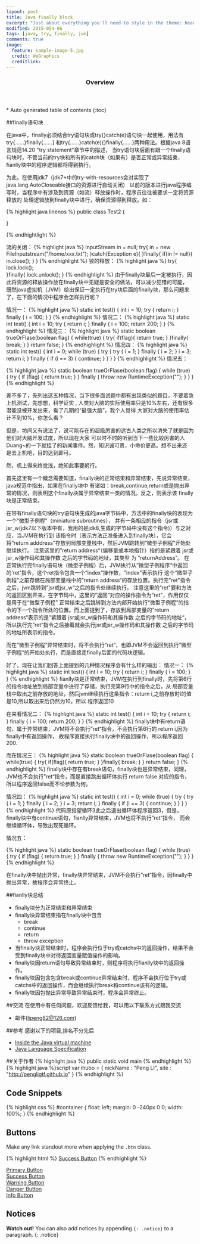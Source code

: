 ```yaml
---
layout: post
title: Java finally block
excerpt: "Just about everything you'll need to style in the theme: headings, paragraphs, blockquotes, tables, code blocks, and more."
modified: 2015-054-06
tags: [java, try, finally, jvm]
comments: true
image:
  feature: sample-image-5.jpg
  credit: WeGraphics
  creditlink: 
---
```


<section id="table-of-contents" class="toc">
  <header>
    <h3>Overview</h3>
  </header>
<div id="drawer" markdown="1">
*  Auto generated table of contents
{:toc}
</div>
</section><!-- /#table-of-contents -->

##finally语句块

在java中，finally必须结合try语句块或try{}catch(e)语句块一起使用，用法有try{......}finally{......}
和try{......}catch(e){}finally{......}两种用法。根据java 8语言规范14.20 "try statement"章节中的描述，
当try语句块后面有跟一个finally语句块时，不管当前的try块和所有的catch块（如果有）是否正常或异常结束，
fianlly块中的程序逻辑都将得到执行。

为此，在使用jdk7（jdk7+中的try-with-resources会对实现了java.lang.AutoCloseable接口的资源进行自动关闭）
以前的版本进行java程序编写时，当程序中有涉及到资源（如流）释放操作时，程序员往往被要求一定将资源释放的
处理逻辑放到finally块中进行，确保资源得到释放。如：


{% highlight java linenos %} 
public class Test2 {

}

{% endhightlight %}

流的关闭：
{% highlight java %}
   InputStream in = null;
   try{
       in = new FileInputstream("/home/xxx.txt");
   }catch(Exception e){
   }finally{
       if(in != null){
           in.close();
       }
   }
{% endhighlight %}
锁的释放：
{% highlight java %}
   try{
       lock.lock();   
   }finally{
       lock.unlock();
   }
{% endhighlight %}
由于finally块最后一定被执行，因此将资源的释放操作放在finally块中无疑是安全的做法，可以减少犯错的可能，
既然java虚拟机（JVM）给出保证一定执行在try块后面的finally块，那么问题来了，在下面的情况中程序会怎样执行呢？

情况一：
{% highlight java %}
    static int test()
  {
    int i = 10;
    try
    {
      return i;
    } finally
    {
      i = 100;
    }
  }
{% endhighlight %}
情况二：
{% highlight java %}
    static int test()
  {
    int i = 10;
    try
    {
      return i;
    } finally
    {
      i = 100;
      return 200;
    }
  }
{% endhighlight %}
情况三：
{% highlight java %}
    static boolean trueOrFlase(boolean flag)
    {
    while(true)
    {
      try{
        if(flag){
          return true;
          }
      }finally{
        break;
      }
    }
    return false;
  }
{% endhighlight %}
情况四：
{% highlight java %}
    static int test()
    {
    int i = 0;
    while (true)
    {
      try
      {
        try
        {
          i = 1;
        } finally
        {
          i = 2;
        }
        i = 3;
        return i;
      } finally
      {
        if (i == 3)
        {
          continue;
        }
      }
    }
  }
{% endhighlight %}
情况五：

{% highlight java %}
    static boolean trueOrFlase(boolean flag)
    {
    while (true)
    {
      try
      {
        if (flag)
        {
          return true;
        }
      } finally
      {
        throw new RuntimeException("");
      }
    }
  }
{% endhighlight %}

差不多了，先列出这五种情况，当下很多面试题中都有出现类似的题目，不要着急上机测试，先想想，科学证实 ,
人类对大脑的实际使用率只是10%左右，还有很多潜能没被开发出来，看了几期的“最强大脑”，我个人觉得
大家对大脑的使用率估计不到10%，你怎么看？

但是，坊间又有说法了，说可能存在的超级厉害的远古人类之所以消失了就是因为他们对大脑开发过度，所以现在大家
可以时不时的听到当下一些比较厉害的人Duang~的一下就挂了的新闻事件。然，知识诚可贵，小命价更高。想不出来还
是去上机吧，目的达到即可。


然，机上得来终觉浅，绝知此事要躬行。

首先这里有一个概念需要知道，finally块的正常结束和异常结束，先说异常结束，java规范中指出，如果在finally块中
有诸如：break,continue,return或是抛出异常的情况，则表明这个finally块属于异常结束一类的情况。反之，则表示该
finally块是正常结束。

在带有finally语句块的try语句块生成的java字节码中，方法中的finally块的表现为一个“微型子例程”（miniature subroutines），
并有一条相应的指令（jsr或jsr_w(jdk7以下版本中有，我用的是jdk8,生成的字节码中没有这个指令)）与之对应，当JVM在执行到
该指令时（表示方法正准备进入到finally块），它会将“return adddress”存放到局部变量栈中，然后JVM跳转到“微型子例程”开始处继续执行。
注意这里的”return address“（偏移量或本地指针）指的是紧跟着 jsr或jsr_w操作码和其操作数 之后的字节码的地址，其类型
为 ”returnAddress“。
在正常执行完finally语句块（微型子例程）后，JVM执行从”微型子例程序“中返回的'ret'指令，这个ret指令包含一个”index“操作数，"index"表示执行
这个“微型子例程“之前存储在局部变量栈中的”return address“的存放位置。执行完"ret"指令之后，jvm跳转到”jsr或jsr_w“之后的指令处继续执行。
注意这里的“ret"要和方法的返回区别开来，在字节码中，这里的“返回”对应的操作指令为“ret”，作用仅仅是用于在“微型子例程”
正常结束之后跳转到方法内部开始执行“微型子例程”的指令的下一个指令所处的位置。而上面提到了，存放到局部变量的”return address“表示的是”紧跟着 jsr或jsr_w操作码和其操作数 之后的字节码的地址“，
所以执行完”ret“指令之后接着就会执行jsr或jsr_w操作码和其操作数 之后的字节码的地址所表示的指令。

而在”微型子例程“异常结束时，将不会执行”ret“，也即JVM不会返回到执行”微型子例程“的开始处执行，而是直接走finally后面的代码块逻辑。


好了，现在让我们回答上面提到的几种情况程序会有什么样的输出：
情况一：
{% highlight java %}
    static int test()
    {
    int i = 10;
    try
    {
      return i;
    } finally
    {
      i = 100;
    }
  }
{% endhighlight %}
fianlly块是正常结束，JVM在执行到finally时，先将第6行的指令地址放到局部变量中进行了存储，执行完第9行中的指令之后，从
局部变量栈中取出之前存放的地址，然后jvm继续执行这条指令：return i,之前存放时i的值是10,所以取出来后仍然为10，所以
程序返回10

在来看情况二：
{% highlight java %}
    static int test()
    {
    int i = 10;
    try
    {
      return i;
    } finally
    {
      i = 100;
      return 200;
    }
  }
{% endhighlight %}
finally块中有return语句，属于异常结束，JVM将不会执行”ret“指令，不会执行第6行的 return i,因为finally中有返回操作，
故程序直接执行finally块中的返回操作，所以程序返回200.

而在情况三：
{% highlight java %}
    static boolean trueOrFlase(boolean flag)
    {
      while(true)
    {
      try{
        if(flag){
          return true;
          }
      }finally{
        break;
      }
    }
    return false;
  }
{% endhighlight %}
finally块中存在有break语句，finally块也是异常结束，同理，JVM也不会执行”ret“指令，而是直接跳出循环体执行 return false
对应的指令，所以程序返回false而不论参数为何。

情况四：
{% highlight java %}
    static int test()
    {
      int i = 0;
    while (true)
    {
      try
      {
        try
        {
          i = 1;
        } finally
        {
          i = 2;
        }
        i = 3;
        return i;
      } finally
      {
        if (i == 3)
        {
          continue;
        }
      }
    }
  }
{% endhighlight %}
代码原指望循环3此之后退出循环体程序返回3，但是，finally块中有continue语句，fianlly异常结束，JVM也将不执行”ret“指令，
而会继续循环体，导致出现死循环。

情况五：

{% highlight java %}
    static boolean trueOrFlase(boolean flag)
    {
      while (true)
    {
      try
      {
        if (flag)
        {
          return true;
        }
      } finally
      {
        throw new RuntimeException("");
      }
    }
  }
{% endhighlight %}

在finally块中抛出异常，finally块异常结束，JVM不会执行”ret“指令，因finally中抛出异常，故程序会异常终止。



##fianlly块总结

* finally块分为正常结束和异常结束
* finally块异常结束指在finally块中包含
    * break
    * continue
    * return
    * throw exception
* 当finally块正常结束时，程序会执行位于try或catchs中的返回操作，结果不会受到finally块中对待返回变量赋值操作的影响。
* finally块因return语句导致异常结束时，则程序将执行fianlly块中的返回操作。
* finally块因包含包含break或continue异常结束时，程序不会执行位于try或catchs中的返回操作，而会继续执行break和continue该有的逻辑。
* finally块因包抛出异常导致异常结束时，程序会异常终止。


##交流
在使用中有任何问题，欢迎反馈给我，可以用以下联系方式跟我交流

* 邮件(lipeng82@126.com)



##参考
感谢以下的项目,排名不分先后

* [Inside the Java virtual machine]()
* [Java Language Specification]()


##关于作者
{% highlight java %}
public static void main
{% endhighlight %}
{% highlight java %}script
  var ihubo = {
    nickName  : "Peng LI",
    site : "http://pengligtf.github.io"
  }
{% endhighlight %}



## Code Snippets

{% highlight css %}
#container {
  float: left;
  margin: 0 -240px 0 0;
  width: 100%;
}
{% endhighlight %}

## Buttons

Make any link standout more when applying the `.btn` class.

{% highlight html %}
<a href="#" class="btn btn-success">Success Button</a>
{% endhighlight %}

<div markdown="0"><a href="#" class="btn">Primary Button</a></div>
<div markdown="0"><a href="#" class="btn btn-success">Success Button</a></div>
<div markdown="0"><a href="#" class="btn btn-warning">Warning Button</a></div>
<div markdown="0"><a href="#" class="btn btn-danger">Danger Button</a></div>
<div markdown="0"><a href="#" class="btn btn-info">Info Button</a></div>

## Notices

**Watch out!** You can also add notices by appending `{: .notice}` to a paragraph.
{: .notice}
